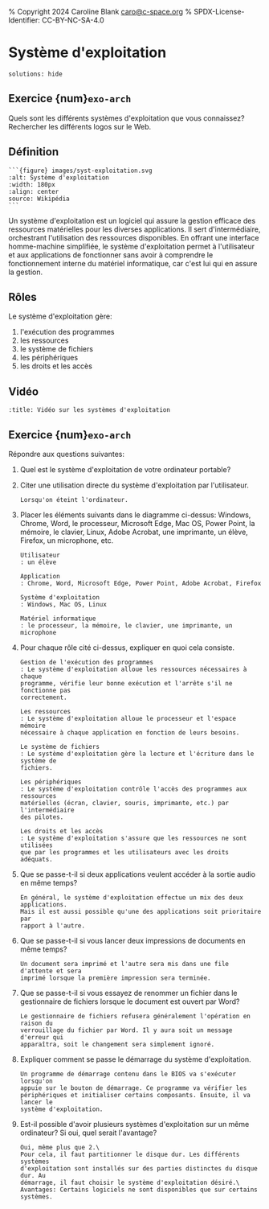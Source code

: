 % Copyright 2024 Caroline Blank <caro@c-space.org>
% SPDX-License-Identifier: CC-BY-NC-SA-4.0

# Système d'exploitation

```{metadata}
solutions: hide
```

## Exercice {num}`exo-arch`

Quels sont les différents systèmes d'exploitation que vous connaissez?\
Rechercher les différents logos sur le Web.

## Définition

````{sidebar}
```{figure} images/syst-exploitation.svg
:alt: Système d'exploitation
:width: 180px
:align: center
source: Wikipédia
```
````

Un système d'exploitation est un logiciel qui assure la gestion efficace des
ressources matérielles pour les diverses applications. Il sert d'intermédiaire,
orchestrant l'utilisation des ressources disponibles. En offrant une interface
homme-machine simplifiée, le système d'exploitation permet à l'utilisateur et
aux applications de fonctionner sans avoir à comprendre le fonctionnement
interne du matériel informatique, car c'est lui qui en assure la gestion.

## Rôles

Le système d'exploitation gère:

1. l'exécution des programmes
2. les ressources
3. le système de fichiers
4. les périphériques
5. les droits et les accès

## Vidéo

```{youtube} YScMI8lsy9s
:title: Vidéo sur les systèmes d'exploitation
```

## Exercice {num}`exo-arch`

Répondre aux questions suivantes:

1.  Quel est le système d'exploitation de votre ordinateur portable?

2.  Citer une utilisation directe du système d'exploitation par l'utilisateur.

    ```{solution}
    Lorsqu'on éteint l'ordinateur.
    ```

3.  Placer les éléments suivants dans le diagramme ci-dessus: Windows, Chrome,
    Word, le processeur, Microsoft Edge, Mac OS, Power Point, la mémoire, le
    clavier, Linux, Adobe Acrobat, une imprimante, un élève, Firefox, un
    microphone, etc.

    ```{solution}
    Utilisateur
    : un élève

    Application
    : Chrome, Word, Microsoft Edge, Power Point, Adobe Acrobat, Firefox

    Système d'exploitation
    : Windows, Mac OS, Linux

    Matériel informatique
    : le processeur, la mémoire, le clavier, une imprimante, un microphone
    ```

4.  Pour chaque rôle cité ci-dessus, expliquer en quoi cela consiste.

    ```{solution}
    Gestion de l'exécution des programmes
    : Le système d'exploitation alloue les ressources nécessaires à chaque
    programme, vérifie leur bonne exécution et l'arrête s'il ne fonctionne pas
    correctement.

    Les ressources
    : Le système d'exploitation alloue le processeur et l'espace mémoire
    nécessaire à chaque application en fonction de leurs besoins.

    Le système de fichiers
    : Le système d'exploitation gère la lecture et l'écriture dans le système de
    fichiers.

    Les périphériques
    : Le système d'exploitation contrôle l'accès des programmes aux ressources
    matérielles (écran, clavier, souris, imprimante, etc.) par l'intermédiaire
    des pilotes.

    Les droits et les accès
    : Le système d'exploitation s'assure que les ressources ne sont utilisées
    que par les programmes et les utilisateurs avec les droits adéquats.
    ```

5.  Que se passe-t-il si deux applications veulent accéder à la sortie audio en
    même temps?

    ```{solution}
    En général, le système d'exploitation effectue un mix des deux applications.
    Mais il est aussi possible qu'une des applications soit prioritaire par
    rapport à l'autre.
    ```

6.  Que se passe-t-il si vous lancer deux impressions de documents en même temps?

    ```{solution}
    Un document sera imprimé et l'autre sera mis dans une file d'attente et sera
    imprimé lorsque la première impression sera terminée.
    ```

7.  Que se passe-t-il si vous essayez de renommer un fichier dans le
    gestionnaire de fichiers lorsque le document est ouvert par Word?

    ```{solution}
    Le gestionnaire de fichiers refusera généralement l'opération en raison du
    verrouillage du fichier par Word. Il y aura soit un message d'erreur qui
    apparaîtra, soit le changement sera simplement ignoré.
    ```

8.  Expliquer comment se passe le démarrage du système d'exploitation.

    ```{solution}
    Un programme de démarrage contenu dans le BIOS va s'exécuter lorsqu'on
    appuie sur le bouton de démarrage. Ce programme va vérifier les
    périphériques et initialiser certains composants. Ensuite, il va lancer le
    système d'exploitation.
    ```

9.  Est-il possible d'avoir plusieurs systèmes d'exploitation sur un même
    ordinateur? Si oui, quel serait l'avantage?

    ```{solution}
    Oui, même plus que 2.\
    Pour cela, il faut partitionner le disque dur. Les différents systèmes
    d'exploitation sont installés sur des parties distinctes du disque dur. Au
    démarrage, il faut choisir le système d'exploitation désiré.\
    Avantages: Certains logiciels ne sont disponibles que sur certains systèmes.
    ```
